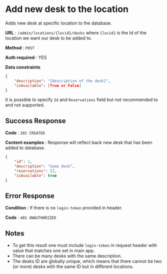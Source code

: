 # Add new desk to the location

Adds new desk at specific location to the database.

**URL** : `/admin/locations/{locid}/desks` where `{locid}` is the Id of the location we want our desk to be added to.

**Method** : `POST`

**Auth required** : YES

**Data constraints**

```json
{
    "description": "[Description of the desk]",
    "isAvailable": [True or False]
}
```

It is possible to specify `Id` and `Reservations` field but not recommended to and not supported.

## Success Response

**Code** : `201 CREATED`

**Content examples** : Response will reflect back new desk that has been added to database.

```json
{
    "id": 1,
    "description": "Some desk",
    "reservations": [],
    "isAvailable": true
}
```

## Error Response

**Condition** : If there is no `login-token` provided in header.

**Code** : `401 UNAUTHORIZED`

## Notes

* To get this result one must include `login-token` in request header with value that matches one set in main app.  
* There can be many desks with the same description.
* The desks ID are globally unique, which means that there cannot be two (or more) desks with the same ID but in different locations.
